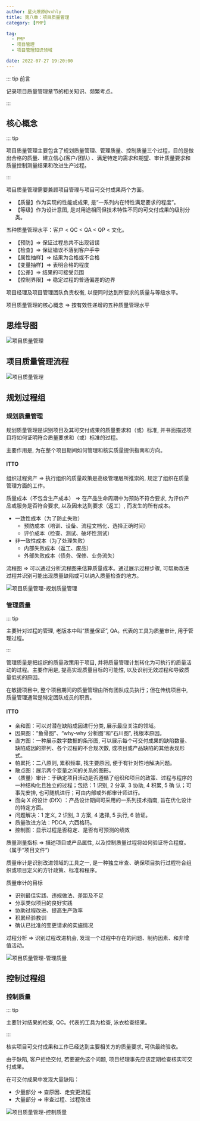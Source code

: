 ```yaml
---
author: 星火燎原@vxhly
title: 第八章：项目质量管理
category: [PMP]

tag:
  - PMP
  - 项目管理
  - 项目管理知识领域

date: 2022-07-27 19:20:00
---
```


::: tip 前言

记录项目质量管理章节的相关知识、频繁考点。

:::

<!-- more -->

## 核心概念

::: tip

项目质量管理主要包含了规划质量管理、管理质量、控制质量三个过程，目的是做出合格的质量、建立信心(客户/团队)
、满足特定的需求和期望、审计质量要求和质量控制测量结果和改进生产过程。

:::

项目质量管理需要兼顾项目管理与项目可交付成果两个方面。

- 【质量】作为实现的性能或成果, 是“一系列内在特性满足要求的程度”。
- 【等级】作为设计意图, 是对用途相同但技术特性不同的可交付成果的级别分类。

五种质量管理水平：客户 < QC < QA < QP < 文化。

- 【预防】=> 保证过程总共不出现错误
- 【检查】=> 保证错误不落到客户手中
- 【属性抽样】=> 结果为合格或不合格
- 【变量抽样】=> 表明合格的程度
- 【公差】=> 结果的可接受范围
- 【控制界限】=> 稳定过程的普通偏差的边界

项目经理及项目管理团队负责权衡, 以便同时达到所要求的质量与等级水平。

项目质量管理的核心概念 => 按有效性递增的五种质量管理水平

## 思维导图

![项目质量管理](/assets/project-quality-management.png)

## 项目质量管理流程

![项目质量管理](/assets/project-quality-management-0.png)

## 规划过程组

### 规划质量管理

规划质量管理是识别项目及其可交付成果的质量要求和（或）标准, 并书面描述项目将如何证明符合质量要求和（或）标准的过程。

主要作用是, 为在整个项目期间如何管理和核实质量提供指南和方向。

#### ITTO

组织过程资产 => 执行组织的质量政策是高级管理层所推崇的, 规定了组织在质量管理方面的工作。

质量成本（不包含生产成本） => 在产品生命周期中为预防不符合要求, 为评价产品或服务是否符合要求, 以及因未达到要求（返工）,
而发生的所有成本。

- 一致性成本（为了防止失败）
  - 预防成本（培训、设备、流程文档化、选择正确时间）
  - 评价成本（检查、测试、破坏性测试）
- 非一致性成本（为了处理失败）
  - 内部失败成本（返工、废品）
  - 外部失败成本（债务、保修、业务流失）

流程图 => 可以通过分析流程图来估算质量成本。通过展示过程步骤, 可帮助改进过程并识别可能出现质量缺陷或可以纳入质量检查的地方。

![项目质量管理-规划质量管理](/assets/project-quality-management-1.png)

### 管理质量

::: tip

主要针对过程的管理, 老版本中叫“质量保证”, QA。代表的工具为质量审计, 用于管理过程。

:::

管理质量是把组织的质量政策用于项目, 并将质量管理计划转化为可执行的质量活动的过程。主要作用是, 提高实现质量目标的可能性,
以及识别无效过程和导致质量低劣的原因。

在敏捷项目中, 整个项目期间的质量管理由所有团队成员执行；但在传统项目中, 质量管理通常是特定团队成员的职责。

#### ITTO

- 亲和图：可以对潜在缺陷成因进行分类, 展示最应关注的领域。
- 因果图：“鱼骨图”、“why-why 分析图”和“石川图”, 找根本原因。
- 直方图：一种展示数字数据的条形图, 可以展示每个可交付成果的缺陷数量、缺陷成因的排列、各个过程的不合规次数,
  或项目或产品缺陷的其他表现形式。
- 帕累托：二八原则, 累积频率, 找主要原因, 便于有针对性地解决问题。
- 散点图：展示两个变量之间的关系的图形。
- （质量）审计：于确定项目活动是否遵循了组织和项目的政策、过程与程序的一种结构化且独立的过程；包括：1 识别, 2 分享, 3 协助, 4
  积累, 5 确 认；可事先安排, 也可随机进行；可由内部或外部审计师进行。
- 面向 X 的设计 (DfX) ：产品设计期间可采用的一系列技术指南, 旨在优化设计的特定方面。
- 问题解决：1 定义, 2 识别, 3 方案, 4 选择, 5 执行, 6 验证。
- 质量改进方法：PDCA, 六西格玛。
- 控制图：显示过程是否稳定、是否有可预测的绩效

质量测量指标 => 描述项目或产品属性, 以及控制质量过程将如何验证符合程度。（属于“项目文件“）

质量审计是识别改进领域的工具之一, 是一种独立审查、确保项目执行过程符合组织或项目定义的方针政策、标准和程序。

质量审计的目标

- 识别最佳实践、违规做法、差距及不足
- 分享类似项目的良好实践
- 协助过程改进、提高生产效率
- 积累经验教训
- 确认已批准的变更请求的实施情况

过程分析 => 识别过程改进机会, 发现一个过程中存在的问题、制约因素、和非增值活动。

![项目质量管理-管理质量](/assets/project-quality-management-2.png)

## 控制过程组

### 控制质量

::: tip

主要针对结果的检查, QC。代表的工具为检查, 泳衣检查结果。

:::

核实项目可交付成果和工作已经达到主要相关方的质量要求, 可供最终验收。

由于缺陷, 客户拒绝交付, 若要避免这个问题, 项目经理事先应该定期检查核实可交付成果。

在可交付成果中发现大量缺陷：

- 少量部分 => 查原因、走变更流程
- 大量部分 => 审查过程、过程改进

![项目质量管理-控制质量](/assets/project-quality-management-3.png)
